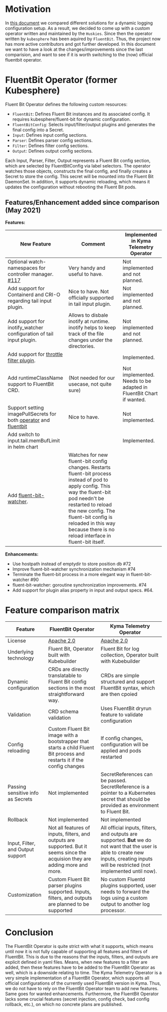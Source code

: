 # Motivation
In [this document](https://github.com/chrkl/kyma-community/blob/2f4ec19bf9e3d8700aadffbd18d2b275888f380a/internal/proposals/logs/dynamic-backend-configuration/overview.md) we compared different solutions for a dynamic logging configuration setup. As a result, we decided to come up with a custom operator written and maintained by the `Huskies`. Since then the operator written by `kubesphere` has been aquired by `FluentBit`. Thus, the project now has more active contributors and got further developed. In this document we want to have a look at the changes/improvements since the last comparision, and want to see if it is worth switching to the (now) official fluentbit operator.

# FluentBit Operator (former Kubesphere)
Fluent Bit Operator defines the following custom resources:
* `FluentBit`: Defines Fluent Bit instances and its associated config. It requires kubesphere/fluent-bit for dynamic configuration.
* `FluentBitConfig`: Selects input/filter/output plugins and generates the final config into a Secret.
* `Input`: Defines input config sections.
* `Parser`: Defines parser config sections.
* `Filter`: Defines filter config sections.
* `Output`: Defines output config sections.

Each Input, Parser, Filter, Output represents a Fluent Bit config section, which are selected by FluentBitConfig via label selectors. The operator watches those objects, constructs the final config, and finally creates a Secret to store the config. This secret will be mounted into the Fluent Bit DaemonSet. 
In addition, it supports dynamic reloading, which means it updates the configuration without rebooting the Fluent Bit pods.

## Features/Enhancement added since comparison (May 2021)

**Features:**

| New Feature | Comment | Implemented in Kyma Telemetry Operator
|---|---|---|
| Optional watch-namespaces for controller manager. [#117](https://github.com/fluent/fluentbit-operator/pull/117) | Very handy and useful to have.|  Not implemented and not planned. |
| Add support for Containerd and CRI-O regarding tail input plugin.| Nice to have. Not officially supported in tail input plugin.|  Not implemented and not planned. |
| Add support for inotify_watcher configuration of tail input plugin.| Allows to disbale inotify at runtime. inotify helps to keep track of the file changes under the directories.|   Not implemented and not planned. |
| Add support for [throttle filter plugin](https://docs.fluentbit.io/manual/pipeline/filters/throttle).|  | Implemented. |
| Add runtimeClassName support to FluentBit CRD. | (Not needed for our usecase, not quite sure) | Not implemented. Needs to be adapted in FluentBit Chart if wanted. |
| Support setting imagePullSecrets for both [operator](https://github.com/fluent/fluentbit-operator/pull/93/files) and [fluentbit](https://github.com/fluent/fluentbit-operator/pull/94/files) | Nice to have. | Not implemented.
| Add switch to input.tail.memBufLimit in helm chart |  | Implemented. |
| Add [fluent-bit-watcher](https://github.com/fluent/fluentbit-operator/pull/62/files). | Watches for new fluent-bit config changes. Restarts fluent-bit process instead of pod to apply config. This way the fluent-bit pod needn't be restarted to reload the new config. The fluent-bit config is reloaded in this way because there is no reload interface in fluent-bit itself. |

**Enhancements:**

* Use hostpath instead of emptydir to store position db #72
* Improve fluent-bit-watcher synchronization mechanism #74
* Terminate the fluent-bit process in a more elegant way in fluent-bit-watcher #90
* fluent-bit-watcher: goroutine synchronization improvements. #74
* Add support for plugin alias property in input and output specs. #64.

# Feature comparison matrix
Feature | FluentBit Operator | Kyma Telemetry Operator
--- | --- | ---
License | [Apache 2.0](https://github.com/kubesphere/fluentbit-operator/blob/master/LICENSE)| [Apache 2.0](https://github.com/banzaicloud/logging-operator/blob/master/LICENSE)
Underlying technology | Fluent Bit, Operator built with Kubebuilder | Fluent Bit for log collection, Operator built with Kubebuilder
Dynamic configuration | CRDs are directly translatable to Fluent Bit config sections in the most straightforward way. | CRDs are simple structured and support FluentBit syntax, which are then cpoied
Validation | CRD schema validation | Uses FluentBit dryrun feature to validate configuration
Config reloading | Custom Fluent Bit image with a bootstrapper that starts a child Fluent Bit process and restarts it if the config changes | If config changes, configuration will be applied and pods restarted
Passing sensitive info as Secrets | Not implemented | SecretReferences can be passed. SecretReference is a pointer to a Kubernetes secret that should be provided as environment to Fluent Bit.
Rollback | Not implemented | Not implemented
Input, Filter, and Output support | Not all features of inputs, filters, and outputs are supported. But it seems since the acquision they are adding more and more. | All official inputs, filters, and outputs are supported. **But** we do not want that the user is able to create new inputs, creating inputs will be restricted (not implemented until now).
Customization | Custom Fluent Bit parser plugins supported. Inputs, filters, and outputs are planned to be supported | No custom Fluentd plugins supported, user needs to forward the logs using a custom output to another log processor.

# Conclusion

The FluentBit Operator is quite strict with what it supports, which means until now it is not fully capable of supporting all features and filters of FluentBit. This is due to the reasons that the inputs, filters, and outputs are explicit defined in yaml files. Means, when new features to a filter are added, then these features have to be added to the FluentBit Operator as well, which is a downside relating to time.
The Kyma Telemetry Operator is a very simple implementation of a FluentBit Operator, which supports all official configurations of the currently used FluentBit version in Kyma. Thus, we do not have to rely on the FluentBit Operator team to add new features. Same goes for wanted enhancements.
Furthermore, the FluentBit Operator lacks some crucial features (secret injection, config check, bad config rollback, etc.), on which no concrete plans are published.
